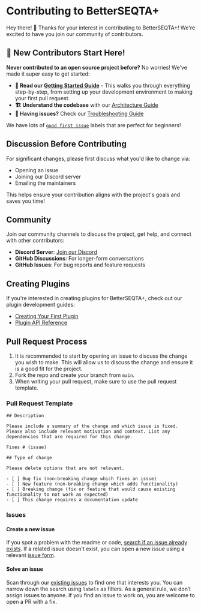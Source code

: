 # Contributing to BetterSEQTA+

Hey there! 👋 Thanks for your interest in contributing to BetterSEQTA+! We're excited to have you join our community of contributors.

## 🚀 New Contributors Start Here!

**Never contributed to an open source project before?** No worries! We've made it super easy to get started:

- **📖 Read our [Getting Started Guide](./docs/GETTING_STARTED_CONTRIBUTING.md)** - This walks you through everything step-by-step, from setting up your development environment to making your first pull request.
- **🏗️ Understand the codebase** with our [Architecture Guide](./docs/ARCHITECTURE.md)
- **🔧 Having issues?** Check our [Troubleshooting Guide](./docs/TROUBLESHOOTING.md)

We have lots of [`good first issue`](https://github.com/BetterSEQTA/BetterSEQTA-plus/labels/good%20first%20issue) labels that are perfect for beginners!

## Discussion Before Contributing

For significant changes, please first discuss what you'd like to change via:
- Opening an issue
- Joining our Discord server
- Emailing the maintainers

This helps ensure your contribution aligns with the project's goals and saves you time!

## Community

Join our community channels to discuss the project, get help, and connect with other contributors:

- **Discord Server**: [Join our Discord](https://discord.gg/YzmbnCDkat)
- **GitHub Discussions**: For longer-form conversations
- **GitHub Issues**: For bug reports and feature requests

## Creating Plugins

If you're interested in creating plugins for BetterSEQTA+, check out our plugin development guides:

- [Creating Your First Plugin](./docs/plugins/creating-plugins.md)
- [Plugin API Reference](./docs/advanced/plugin-api.md)

## Pull Request Process

1. It is recommended to start by opening an issue to discuss the change you wish to make. This will allow us to discuss the change and ensure it is a good fit for the project.
2. Fork the repo and create your branch from `main`.
3. When writing your pull request, make sure to use the pull request template.

### Pull Request Template

```
## Description

Please include a summary of the change and which issue is fixed. Please also include relevant motivation and context. List any dependencies that are required for this change.

Fixes # (issue)

## Type of change

Please delete options that are not relevant.

- [ ] Bug fix (non-breaking change which fixes an issue)
- [ ] New feature (non-breaking change which adds functionality)
- [ ] Breaking change (fix or feature that would cause existing functionality to not work as expected)
- [ ] This change requires a documentation update
```

### Issues

#### Create a new issue

If you spot a problem with the readme or code, [search if an issue already exists](https://github.com/BetterSEQTA/BetterSEQTA-Plus/issues). If a related issue doesn't exist, you can open a new issue using a relevant [issue form](https://github.com/BetterSEQTA/BetterSEQTA-Plus/issues/new).

#### Solve an issue

Scan through our [existing issues](https://github.com/BetterSEQTA/BetterSEQTA-Plus/issues) to find one that interests you. You can narrow down the search using `labels` as filters. As a general rule, we don’t assign issues to anyone. If you find an issue to work on, you are welcome to open a PR with a fix.

